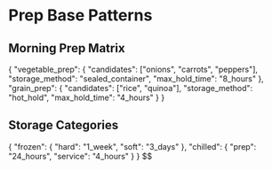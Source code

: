 # Prep Base Patterns

## Morning Prep Matrix
{
  "vegetable_prep": {
    "candidates": ["onions", "carrots", "peppers"],
    "storage_method": "sealed_container",
    "max_hold_time": "8_hours"
  },
  "grain_prep": {
    "candidates": ["rice", "quinoa"],
    "storage_method": "hot_hold",
    "max_hold_time": "4_hours"
  }
}

## Storage Categories
{
  "frozen": {
    "hard": "1_week",
    "soft": "3_days"
  },
  "chilled": {
    "prep": "24_hours",
    "service": "4_hours"
  }
} $$